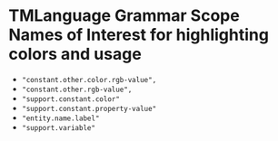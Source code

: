 # TMLanguage Grammar Scope Names of Interest for highlighting colors and usage

* `"constant.other.color.rgb-value",`
* `"constant.other.rgb-value",`
* `"support.constant.color"`
* `"support.constant.property-value"`
* `"entity.name.label"`
* `"support.variable"`